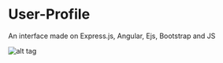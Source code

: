 # User-Profile
An interface made on Express.js, Angular, Ejs, Bootstrap and JS

![alt tag](https://i.imgur.com/T7ZfZvs.jpg)
